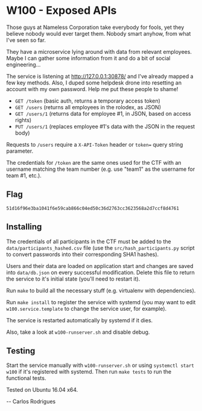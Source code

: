 W100 - Exposed APIs
===================

Those guys at Nameless Corporation take everybody for fools, yet they believe
nobody would ever target them. Nobody smart anyhow, from what I've seen so far.

They have a microservice lying around with data from relevant employees. Maybe
I can gather some information from it and do a bit of social engineering...

The service is listening at http://127.0.0.1:30878/ and I've already mapped a few
key methods. Also, I duped some helpdesk drone into resetting an account with
my own password. Help me put these people to shame!

   * `GET /token`    (basic auth, returns a temporary access token)
   * `GET /users`    (returns all employees in the rolodex, as JSON)
   * `GET /users/1`  (returns data for employee #1, in JSON, based on access rights)
   * `PUT /users/1`  (replaces employee #1's data with the JSON in the request body)

Requests to `/users` require a `X-API-Token` header or `token=` query string parameter.

The credentials for `/token` are the same ones used for the CTF with an username
matching the team number (e.g. use "team1" as the username for team #1, etc.).


Flag
----

`51d16f96e3ba1041f6e59cab866c04ed50c36d2763cc3623568a2d7ccf8d4761`


Installing
----------

The credentials of all participants in the CTF must be added to the
`data/participants_hashed.csv` file (use the `src/hash_participants.py` script
to convert passwords into their corresponding SHA1 hashes).

Users and their data are loaded on application start and changes are saved into
`data/db.json` on every successful modification. Delete this file to return the
service to it's initial state (you'll need to restart it).

Run `make` to build all the necessary stuff (e.g. virtualenv with dependencies).

Run `make install` to register the service with systemd (you may want to edit
`w100.service.template` to change the service user, for example).

The service is restarted automatically by systemd if it dies.

Also, take a look at `w100-runserver.sh` and disable debug.


Testing
-------

Start the service manually with `w100-runserver.sh` or using `systemctl start w100`
if it's registered with systemd. Then run `make tests` to run the functional tests.

Tested on Ubuntu 16.04 x64.


-- Carlos Rodrigues
